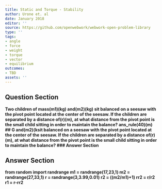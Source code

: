 ```yaml
---
title: Static and Torque - Stability
author: Urone et. al
date: January 2018
editor: ''
source: https://github.com/openwebwork/webwork-open-problem-library
type: ''
tags:
- angle
- force
- weight
- torque
- vector
- equilibrium
outcomes:
- TBD
assets: ''
---
```


## Question Section 

<b>
Two children of mass(m1)(kg) and(m2)(kg) sit balanced on a seesaw with the pivot point located at the center of the seesaw. If the children are separated by a distance of(r)(m), at what distance from the pivot point is the small child sitting in order to maintain the balance?
ans_rule(40)(m)
## G
and(m2)(ksit balanced on a seesaw with the pivot point located at the center of the seesaw. If the children are separated by a distance of(r)(m), at what distance from the pivot point is the small child sitting in order to maintain the balance?
### Answer Section


## Answer Section

from random import randrange
m1 = randrange(17,23,1)
m2 = randrange(27,33,1)
r = randrange(3,3.99,0.01)
r2 = ((m2/m1)+1)
rr2 = r/r2
r1 = r-rr2